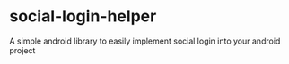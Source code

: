 # social-login-helper
A simple android library to easily implement social login into your android project
